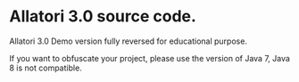 # Allatori 3.0 source code.
Allatori 3.0 Demo version fully reversed for educational purpose.

If you want to obfuscate your project, please use the version of Java 7, Java 8 is not compatible.
